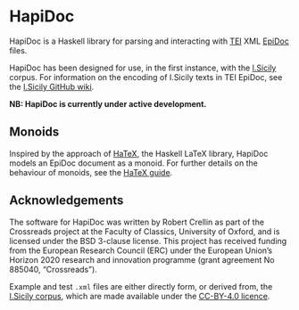 # HapiDoc

HapiDoc is a Haskell library for parsing and interacting with [TEI](https://tei-c.org/) XML
[EpiDoc](https://epidoc.stoa.org/) files.

HapiDoc has been designed for use, in the first instance, 
with the [I.Sicily](http://sicily.classics.ox.ac.uk/) corpus.
For information on the encoding of I.Sicily texts in TEI EpiDoc, see
the [I.Sicily GitHub wiki](https://github.com/ISicily/ISicily/wiki).

**NB: HapiDoc is currently under active development.**

## Monoids

Inspired by the approach of [HaTeX](https://github.com/Daniel-Diaz/HaTeX), the Haskell LaTeX library, HapiDoc models an EpiDoc document as a monoid. For further details on the behaviour of monoids, see the [HaTeX guide](https://github.com/Daniel-Diaz/hatex-guide). 


## Acknowledgements

The software for HapiDoc was written by Robert Crellin as part of the Crossreads project at the Faculty of Classics, University of Oxford, and is licensed under the BSD 3-clause license. This project has received funding from the European Research Council (ERC) under the European Union’s Horizon 2020 research and innovation programme (grant agreement No 885040, “Crossreads”).

Example and test ```.xml``` files are either directly form, or derived from, the [I.Sicily corpus](https://github.com/ISicily/ISicily), which are made available under the [CC-BY-4.0 licence](https://creativecommons.org/licenses/by/4.0/).
